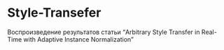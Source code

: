 # Style-Transefer
Воспроизведение результатов статьи “Arbitrary Style Transfer in Real-Time with Adaptive Instance Normalization”
